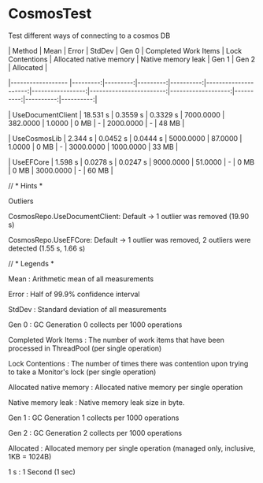 # CosmosTest
Test different ways of connecting to a cosmos DB

|            Method |     Mean |    Error |   StdDev |     Gen 0 | Completed Work Items | Lock Contentions | Allocated native memory | Native memory leak |     Gen 1 |     Gen 2 | Allocated |

|------------------ |---------:|---------:|---------:|----------:|---------------------:|-----------------:|------------------------:|-------------------:|----------:|----------:|----------:|

| UseDocumentClient | 18.531 s | 0.3559 s | 0.3329 s | 7000.0000 |             382.0000 |           1.0000 |                    0 MB |                  - | 2000.0000 |         - |     48 MB |

|      UseCosmosLib |  2.344 s | 0.0452 s | 0.0444 s | 5000.0000 |              87.0000 |           1.0000 |                    0 MB |                  - | 3000.0000 | 1000.0000 |     33 MB |

|         UseEFCore |  1.598 s | 0.0278 s | 0.0247 s | 9000.0000 |              51.0000 |                - |                    0 MB |               0 MB | 3000.0000 |         - |     60 MB |

 

// * Hints *

Outliers

  CosmosRepo.UseDocumentClient: Default -> 1 outlier  was  removed (19.90 s)

  CosmosRepo.UseEFCore: Default         -> 1 outlier  was  removed, 2 outliers were detected (1.55 s, 1.66 s)

 

// * Legends *

  Mean                    : Arithmetic mean of all measurements

  Error                   : Half of 99.9% confidence interval

  StdDev                  : Standard deviation of all measurements

  Gen 0                   : GC Generation 0 collects per 1000 operations

  Completed Work Items    : The number of work items that have been processed in ThreadPool (per single operation)

 Lock Contentions        : The number of times there was contention upon trying to take a Monitor's lock (per single operation)

  Allocated native memory : Allocated native memory per single operation

  Native memory leak      : Native memory leak size in byte.

  Gen 1                   : GC Generation 1 collects per 1000 operations

  Gen 2                   : GC Generation 2 collects per 1000 operations

  Allocated               : Allocated memory per single operation (managed only, inclusive, 1KB = 1024B)

  1 s                     : 1 Second (1 sec)